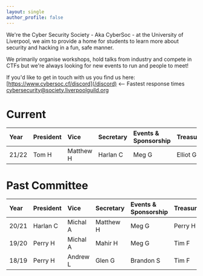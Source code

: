 ```yaml
---
layout: single
author_profile: false
---
```


We're the Cyber Security Society - Aka CyberSoc - at the University of Liverpool, we aim to provide a home for students to learn more about security and hacking in a fun, safe manner.

We primarily organise workshops, hold talks from industry and compete in CTFs but we're always looking for new events to run and people to meet!

If you'd like to get in touch with us you find us here:\
[https://www.cybersoc.cf/discord](/discord) <-- Fastest response times\
[cybersecurity@society.liverpoolguild.org](mailto:cybersecurity@society.liverpoolguild.org)

# Current
| Year | President | Vice | Secretary | Events & Sponsorship | Treasurer |
|:-----|:----------|:-----|:----------|:---------------------|:----------|
| 21/22 | Tom H | Matthew H | Harlan C | Meg G | Elliot G |

# Past Committee

| Year | President | Vice | Secretary | Events & Sponsorship | Treasurer |
|:-----|:----------|:-----|:----------|:---------------------|:----------|
| 20/21 | Harlan C | Michal A | Matthew H | Meg G | Perry H |
| 19/20 | Perry H | Michal A | Mahir H | Meg G | Tim F |
| 18/19 | Perry H | Andrew L | Glen G | Brandon S | Tim F |
